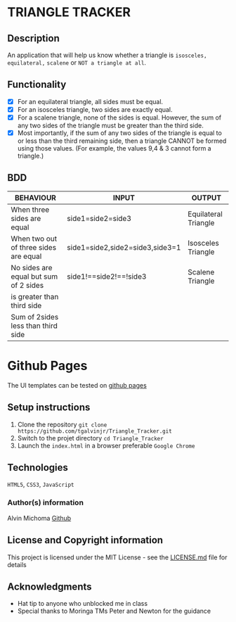 # TRIANGLE TRACKER
## Description
An application that will help us know whether a triangle is `isosceles,` `equilateral,` `scalene` or `NOT a triangle at all`.

## Functionality
- [X] For an equilateral triangle, all sides must be equal.
- [X] For an isosceles triangle, two sides are exactly equal.
- [X] For a scalene triangle, none of the sides is equal. However, the sum of any two sides of the triangle must be greater than the third side.
- [X] Most importantly, if the sum of any two sides of the triangle is equal to or less than the third remaining side, then a triangle CANNOT be formed using those values. (For example, the values 9,4 & 3 cannot form a triangle.)

## BDD
| BEHAVIOUR                             | INPUT                             | OUTPUT                   |
|---------------------------------------|-----------------------------------|--------------------------|
| When three sides are equal            | side1=side2=side3                 | Equilateral Triangle     |
| When two out of three sides are equal | side1=side2,side2=side3,side3=1   | Isosceles Triangle       |
| No sides are equal but sum of 2 sides | side1!==side2!==!side3            | Scalene Triangle         |
| is greater than third side            |                                   |                          |
| Sum of 2sides less than third side    |                                   |                          |

# Github Pages
The UI templates can be tested on [github pages](https://tgalvinjr.github.io/Triangle_Tracker/)
## Setup instructions
1. Clone the repository 
`git clone https://github.com/tgalvinjr/Triangle_Tracker.git`
2. Switch to the projet directory 
`cd Triangle_Tracker`
3. Launch the `index.html` in a browser preferable `Google Chrome`

## Technologies 
`HTML5`, `CSS3`, `JavaScript`

### Author(s) information
Alvin Michoma
[Github](https://github.com/tgalvinjr)

## License and Copyright information
This project is licensed under the MIT License - see the [LICENSE.md](https://github.com/tgalvinjr/Triangle_Tracker/blob/master/LICENSE) file for details

## Acknowledgments
- Hat tip to anyone who unblocked me in class
- Special thanks to Moringa TMs Peter and Newton for the guidance

